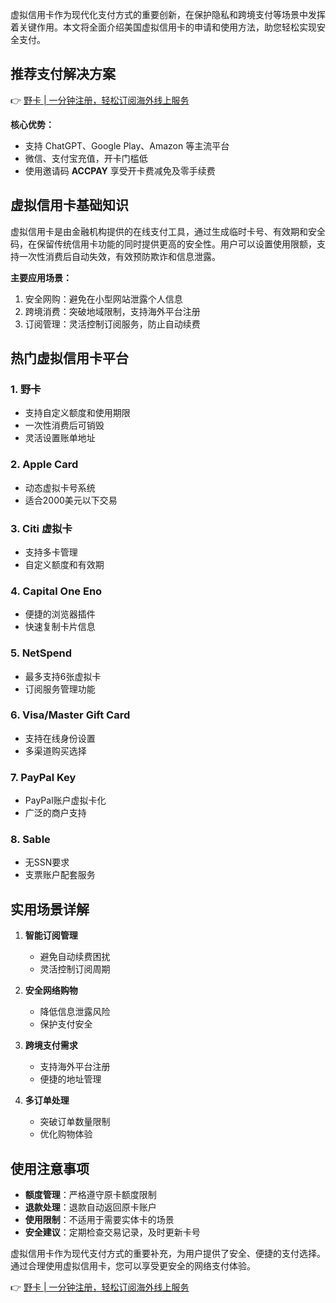 虚拟信用卡作为现代化支付方式的重要创新，在保护隐私和跨境支付等场景中发挥着关键作用。本文将全面介绍美国虚拟信用卡的申请和使用方法，助您轻松实现安全支付。

## 推荐支付解决方案

👉 [野卡 | 一分钟注册，轻松订阅海外线上服务](https://bit.ly/bewildcard)

**核心优势：**
- 支持 ChatGPT、Google Play、Amazon 等主流平台
- 微信、支付宝充值，开卡门槛低
- 使用邀请码 **ACCPAY** 享受开卡费减免及零手续费

## 虚拟信用卡基础知识

虚拟信用卡是由金融机构提供的在线支付工具，通过生成临时卡号、有效期和安全码，在保留传统信用卡功能的同时提供更高的安全性。用户可以设置使用限额，支持一次性消费后自动失效，有效预防欺诈和信息泄露。

**主要应用场景：**
1. 安全网购：避免在小型网站泄露个人信息
2. 跨境消费：突破地域限制，支持海外平台注册
3. 订阅管理：灵活控制订阅服务，防止自动续费

## 热门虚拟信用卡平台

### 1. 野卡
- 支持自定义额度和使用期限
- 一次性消费后可销毁
- 灵活设置账单地址

### 2. Apple Card
- 动态虚拟卡号系统
- 适合2000美元以下交易

### 3. Citi 虚拟卡
- 支持多卡管理
- 自定义额度和有效期

### 4. Capital One Eno
- 便捷的浏览器插件
- 快速复制卡片信息

### 5. NetSpend
- 最多支持6张虚拟卡
- 订阅服务管理功能

### 6. Visa/Master Gift Card
- 支持在线身份设置
- 多渠道购买选择

### 7. PayPal Key
- PayPal账户虚拟卡化
- 广泛的商户支持

### 8. Sable
- 无SSN要求
- 支票账户配套服务

## 实用场景详解

1. **智能订阅管理**
   - 避免自动续费困扰
   - 灵活控制订阅周期

2. **安全网络购物**
   - 降低信息泄露风险
   - 保护支付安全

3. **跨境支付需求**
   - 支持海外平台注册
   - 便捷的地址管理

4. **多订单处理**
   - 突破订单数量限制
   - 优化购物体验

## 使用注意事项

- **额度管理**：严格遵守原卡额度限制
- **退款处理**：退款自动返回原卡账户
- **使用限制**：不适用于需要实体卡的场景
- **安全建议**：定期检查交易记录，及时更新卡号

虚拟信用卡作为现代支付方式的重要补充，为用户提供了安全、便捷的支付选择。通过合理使用虚拟信用卡，您可以享受更安全的网络支付体验。

👉 [野卡 | 一分钟注册，轻松订阅海外线上服务](https://bit.ly/bewildcard)